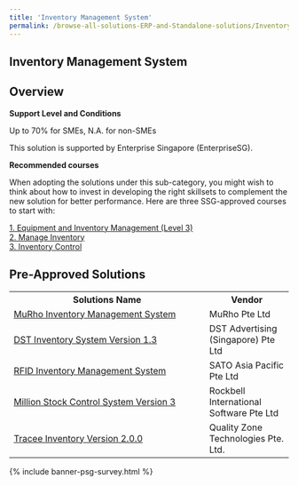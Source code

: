 ```yaml
---
title: 'Inventory Management System'
permalink: /browse-all-solutions-ERP-and-Standalone-solutions/Inventory-Mgmt-System
---
```


## Inventory Management System
## Overview

**Support Level and Conditions**

Up to 70% for SMEs, N.A. for non-SMEs

This solution is supported by Enterprise Singapore (EnterpriseSG).

**Recommended courses**

When adopting the solutions under this sub-category, you might wish to think about how to invest in developing the right skillsets to complement the new solution for better performance. Here are three SSG-approved courses to start with:

<a href='https://courses.enterprisejobskills.gov.sg/Course_Internet/CourseDetail/Equipment-Inventory-Management-Level-3-3'  target='_blank' rel='noopener'>1. Equipment and Inventory Management (Level 3)</a><br>
<a href='https://courses.enterprisejobskills.gov.sg/Course_Internet/CourseDetail/Manage-Inventory-SF-2'  target='_blank' rel='noopener'>2. Manage Inventory </a><br>
<a href='https://courses.enterprisejobskills.gov.sg/Course_Internet/CourseDetail/Inventory-Control-SF-Associate-2'  target='_blank' rel='noopener'>3. Inventory Control</a><br>

## Pre-Approved Solutions

<table>
<tr>
<th style='width: auto;'><b>Solutions Name</b></th>
<th style='width: 30%;'><b>Vendor</b></th>
</tr>
<tr>
<td><a href='/productivity-solutions-grant/solutionrepo/solution2787' target='_blank'>MuRho Inventory Management System</a><br></td>
<td>MuRho Pte Ltd </td>
</tr>
<tr>
<td><a href='/productivity-solutions-grant/solutionrepo/solution2843' target='_blank'>DST Inventory System Version 1.3</a><br></td>
<td>DST Advertising (Singapore) Pte Ltd</td>
</tr>
<tr>
<td><a href='/productivity-solutions-grant/solutionrepo/solution2858' target='_blank'>RFID Inventory Management System</a><br></td>
<td>SATO Asia Pacific Pte Ltd</td>
</tr>
<tr>
<td><a href='/productivity-solutions-grant/solutionrepo/solution2874' target='_blank'>Million Stock Control System Version 3</a><br></td>
<td>Rockbell International Software Pte Ltd</td>
</tr>
<tr>
<td><a href='/productivity-solutions-grant/solutionrepo/solution3092' target='_blank'>Tracee Inventory Version 2.0.0</a><br></td>
<td>Quality Zone Technologies Pte. Ltd.</td>
</tr>
</table>

{% include banner-psg-survey.html %}
